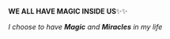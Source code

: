 
**WE ALL HAVE MAGIC INSIDE US**:sparkles::sparkles:

_I choose to have **Magic** and **Miracles** in my life_











